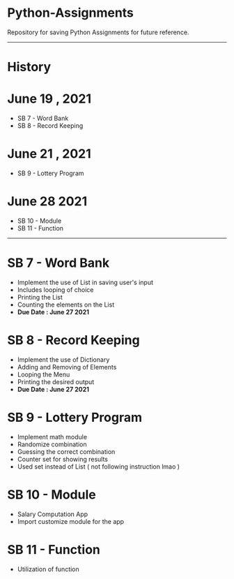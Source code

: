 # Python-Assignments
Repository for saving Python Assignments for future reference.

----------------------------------------------------

# History 

# June 19 , 2021 
- SB 7 - Word Bank
- SB 8 - Record Keeping
# June 21 , 2021
- SB 9 - Lottery Program 
# June 28 2021
- SB 10 - Module
- SB 11 - Function

---------------------------------------------------


# SB 7 - Word Bank
- Implement the use of List in saving user's input
- Includes looping of choice
- Printing the List
- Counting the elements on the List
- **Due Date : June 27 2021**
# SB 8 - Record Keeping 
- Implement the use of Dictionary
- Adding and Removing of Elements
- Looping the Menu
- Printing the desired output
- **Due Date : June 27 2021**
# SB 9 - Lottery Program
- Implement math module
- Randomize combination
- Guessing the correct combination
- Counter set for showing results
- Used set instead of List ( not following instruction lmao )
# SB 10 - Module
- Salary Computation App
- Import customize module for the app 
# SB 11 - Function
- Utilization of function
